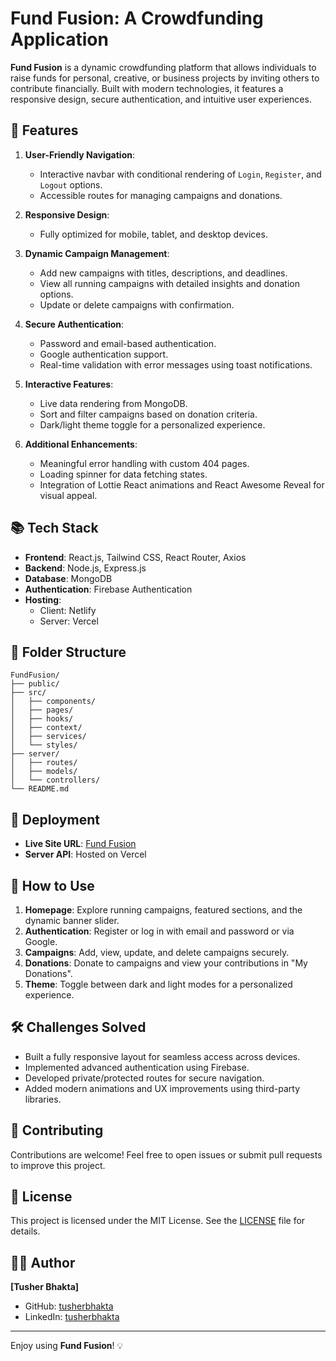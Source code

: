 # Fund Fusion: A Crowdfunding Application

**Fund Fusion** is a dynamic crowdfunding platform that allows individuals to raise funds for personal, creative, or business projects by inviting others to contribute financially. Built with modern technologies, it features a responsive design, secure authentication, and intuitive user experiences.

## 🌟 Features

1. **User-Friendly Navigation**:  
   - Interactive navbar with conditional rendering of `Login`, `Register`, and `Logout` options.  
   - Accessible routes for managing campaigns and donations.  

2. **Responsive Design**:  
   - Fully optimized for mobile, tablet, and desktop devices.

3. **Dynamic Campaign Management**:  
   - Add new campaigns with titles, descriptions, and deadlines.  
   - View all running campaigns with detailed insights and donation options.  
   - Update or delete campaigns with confirmation.  

4. **Secure Authentication**:  
   - Password and email-based authentication.  
   - Google authentication support.  
   - Real-time validation with error messages using toast notifications.  

5. **Interactive Features**:  
   - Live data rendering from MongoDB.  
   - Sort and filter campaigns based on donation criteria.  
   - Dark/light theme toggle for a personalized experience.  

6. **Additional Enhancements**:  
   - Meaningful error handling with custom 404 pages.  
   - Loading spinner for data fetching states.  
   - Integration of Lottie React animations and React Awesome Reveal for visual appeal.  

## 📚 Tech Stack

- **Frontend**: React.js, Tailwind CSS, React Router, Axios  
- **Backend**: Node.js, Express.js  
- **Database**: MongoDB  
- **Authentication**: Firebase Authentication  
- **Hosting**:  
  - Client: Netlify  
  - Server: Vercel  

## 📂 Folder Structure

```
FundFusion/
├── public/
├── src/
│   ├── components/
│   ├── pages/
│   ├── hooks/
│   ├── context/
│   ├── services/
│   └── styles/
├── server/
│   ├── routes/
│   ├── models/
│   └── controllers/
└── README.md
```

## 🚀 Deployment

- **Live Site URL**: [Fund Fusion](https://fundfusion-client.web.app/)  
- **Server API**: Hosted on Vercel  

## 🎯 How to Use

1. **Homepage**: Explore running campaigns, featured sections, and the dynamic banner slider.  
2. **Authentication**: Register or log in with email and password or via Google.  
3. **Campaigns**: Add, view, update, and delete campaigns securely.  
4. **Donations**: Donate to campaigns and view your contributions in "My Donations".  
5. **Theme**: Toggle between dark and light modes for a personalized experience.  

## 🛠 Challenges Solved

- Built a fully responsive layout for seamless access across devices.  
- Implemented advanced authentication using Firebase.  
- Developed private/protected routes for secure navigation.  
- Added modern animations and UX improvements using third-party libraries.  

## 🙌 Contributing

Contributions are welcome! Feel free to open issues or submit pull requests to improve this project.

## 📄 License

This project is licensed under the MIT License. See the [LICENSE](LICENSE) file for details.

## 🧑‍💻 Author

**[Tusher Bhakta]**  
- GitHub: [tusherbhakta](https://github.com/tusherbhakta)  
- LinkedIn: [tusherbhakta](https://linkedin.com/in/tusherbhakta)  

---

Enjoy using **Fund Fusion**! 💡
```
